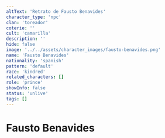 ```yaml
---
altText: 'Retrato de Fausto Benavides'
character_type: 'npc'
clan: 'toreador'
coterie: ''
cult: 'camarilla'
description: ''
hide: false
image: '../../assets/character_images/fausto-benavides.png'
name: 'Fausto Benavides'
nationality: 'spanish'
pattern: 'default'
race: 'kindred'
related_characters: []
role: 'prince'
showInfo: false
status: 'unlive'
tags: []
---
```


# Fausto Benavides
